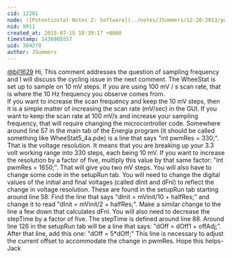 ```yaml
---
cid: 12201
node: ![Potentiostat Notes 2: Software](../notes/JSummers/12-20-2013/potentiostat-software)
nid: 9911
created_at: 2015-07-15 18:39:17 +0000
timestamp: 1436985557
uid: 304279
author: JSummers
---
```


[@bjl1629](/profile/bjl1629)
Hi,  This comment addresses the question of sampling frequency and I will discuss the cycling issue in the next comment.
The WheeStat is set up to sample on 10 mV steps.  If you are using 100 mV / s scan rate, that is where the 10 Hz frequency you observe comes from.  
If you want to increase the scan frequency and keep the 10 mV steps, then it is a simple matter of increasing the scan rate (mV/sec) in the GUI.  If you want to keep the scan rate at 100 mV/s and increase your sampling frequency, that will require changing the microcontroller code.    Somewhere around line 57 in the main tab of the Energia program (it should be called something like WheeStat5_4a.pde) is a line that says "int pwmRes = 330;".  That is the voltage resolution.  It means that you are breaking up your 3.3 volt working range into 330 steps, each being 10 mV.  If you want to increase the resolution by a factor of five, multiply this value by that same factor: "int pwmRes = 1650;".  That will give you two mV steps.  You will also have to change some code in the setupRun tab.  You will need to change the digital values of the initial and final voltages (called dInit and dFnl) to reflect the change in voltage resolution.  These are found in the setupRun tab starting around line 58.  Find the line that says "dInit = mVinit/10 + halfRes;" and change it to read "dInit = mVinit/2 + halfRes;".  Make a similar change to the line a few down that calculates dFnl.  You will also need to decrease the stepTime by a factor of five.  The stepTime is defined around line 88.  Around line 126 in the setupRun tab will be a line that says: "dOff = dOff1 + offAdj;".  After that line, add this one:  "dOff = 5*dOff;"  This line is necessary to adjust the current offset to accommodate the change in pwmRes.
Hope this helps-Jack